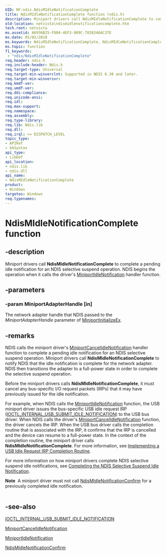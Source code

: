 ```yaml
---
UID: NF:ndis.NdisMIdleNotificationComplete
title: NdisMIdleNotificationComplete function (ndis.h)
description: Miniport drivers call NdisMIdleNotificationComplete to complete a pending idle notification for an NDIS selective suspend operation. NDIS begins the operation when it calls the driver's MiniportIdleNotification handler function.
old-location: netvista\ndismidlenotificationcomplete.htm
tech.root: netvista
ms.assetid: A6936B25-F804-4EF3-909C-7838346AC37E
ms.date: 05/02/2018
ms.keywords: NdisMIdleNotificationComplete, NdisMIdleNotificationComplete function [Network Drivers Starting with Windows Vista], ndis/NdisMIdleNotificationComplete, netvista.ndismidlenotificationcomplete
ms.topic: function
f1_keywords:
 - "ndis/NdisMIdleNotificationComplete"
req.header: ndis.h
req.include-header: Ndis.h
req.target-type: Universal
req.target-min-winverclnt: Supported in NDIS 6.30 and later.
req.target-min-winversvr: 
req.kmdf-ver: 
req.umdf-ver: 
req.ddi-compliance: 
req.unicode-ansi: 
req.idl: 
req.max-support: 
req.namespace: 
req.assembly: 
req.type-library: 
req.lib: Ndis.lib
req.dll: 
req.irql: <= DISPATCH_LEVEL
topic_type:
- APIRef
- kbSyntax
api_type:
- LibDef
api_location:
- ndis.lib
- ndis.dll
api_name:
- NdisMIdleNotificationComplete
product:
- Windows
targetos: Windows
req.typenames: 
---
```


# NdisMIdleNotificationComplete function


## -description



Miniport drivers call <b>NdisMIdleNotificationComplete</b> to complete a pending idle notification for an NDIS selective suspend operation. NDIS begins the operation when it calls the driver's  <a href="https://docs.microsoft.com/windows-hardware/drivers/ddi/ndis/nc-ndis-miniport_idle_notification">MiniportIdleNotification</a> handler function.




## -parameters




### -param MiniportAdapterHandle [in]

The network adapter handle that NDIS passed to the <i>MiniportAdapterHandle</i> parameter of <a href="https://docs.microsoft.com/windows-hardware/drivers/ddi/ndis/nc-ndis-miniport_initialize">MiniportInitializeEx</a>.




## -remarks



NDIS calls the miniport driver's <a href="https://docs.microsoft.com/windows-hardware/drivers/ddi/ndis/nc-ndis-miniport_cancel_idle_notification">MiniportCancelIdleNotification</a> handler function to complete a pending idle notification for an NDIS selective suspend operation. Miniport drivers  call <b>NdisMIdleNotificationComplete</b> to notify NDIS that the idle notification is complete for the network adapter. NDIS then transitions the adapter to a full-power state in order to complete the selective suspend operation.

Before the miniport drivers calls <b>NdisMIdleNotificationComplete</b>, it must cancel any bus-specific  I/O request packets (IRPs) that it may have previously issued for the idle notification.  

For example, when NDIS calls the <a href="https://docs.microsoft.com/windows-hardware/drivers/ddi/ndis/nc-ndis-miniport_idle_notification">MiniportIdleNotification</a> function, the USB miniport driver issues the bus-specific USB idle request IRP (<a href="https://docs.microsoft.com/windows-hardware/drivers/ddi/usbioctl/ni-usbioctl-ioctl_internal_usb_submit_idle_notification">IOCTL_INTERNAL_USB_SUBMIT_IDLE_NOTIFICATION</a>) to the USB bus driver. When NDIS calls the driver's <a href="https://docs.microsoft.com/windows-hardware/drivers/ddi/ndis/nc-ndis-miniport_cancel_idle_notification">MiniportCancelIdleNotification</a> function, the driver cancels the IRP. When the USB bus driver calls the completion routine that is associated with the IRP, it confirms that the IRP is cancelled and the device can resume to a full-power state. In the context of the completion routine, the miniport driver calls <b>NdisMIdleNotificationComplete</b>.  For more information, see <a href="https://docs.microsoft.com/windows-hardware/drivers/network/implementing-a-usb-idle-request-irp-completion-routine">Implementing a USB Idle Request IRP Completion Routine</a>.

For more information on how miniport drivers complete NDIS selective suspend  idle notifications, see <a href="https://docs.microsoft.com/windows-hardware/drivers/network/completing-the-ndis-selective-suspend-idle-notification">Completing the NDIS Selective Suspend Idle Notification</a>.

<div class="alert"><b>Note</b>  A miniport driver must not call <a href="https://docs.microsoft.com/windows-hardware/drivers/ddi/ndis/nf-ndis-ndismidlenotificationconfirm">NdisMIdleNotificationConfirm</a> for a previously completed idle notification.</div>
<div> </div>



## -see-also




<b></b>



<a href="https://docs.microsoft.com/windows-hardware/drivers/ddi/usbioctl/ni-usbioctl-ioctl_internal_usb_submit_idle_notification">IOCTL_INTERNAL_USB_SUBMIT_IDLE_NOTIFICATION</a>



<a href="https://docs.microsoft.com/windows-hardware/drivers/ddi/ndis/nc-ndis-miniport_cancel_idle_notification">MiniportCancelIdleNotification</a>



<a href="https://docs.microsoft.com/windows-hardware/drivers/ddi/ndis/nc-ndis-miniport_idle_notification">MiniportIdleNotification</a>



<a href="https://docs.microsoft.com/windows-hardware/drivers/ddi/ndis/nf-ndis-ndismidlenotificationconfirm">NdisMIdleNotificationConfirm</a>
 

 

